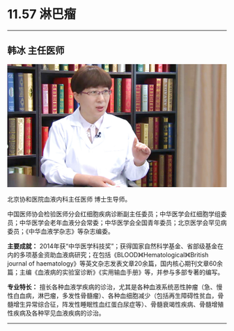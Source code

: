 # 11.57 淋巴瘤

---

## 韩冰 主任医师

![1682521980892](image/c11_057/1682521980892.png)

北京协和医院血液内科主任医师 博士生导师。

中国医师协会检验医师分会红细胞疾病诊断副主任委员；中华医学会红细胞学组委员；中华医学会老年血液分会常委；中华医学会全国青年委员；北京医学会罕见病委员；《中华血液学杂志》等杂志编委。

**主要成就：** 2014年获“中华医学科技奖”；获得国家自然科学基金、省部级基金在内的多项基金资助血液病研究；在包括《BLOOD》《Hematological》《British journal of haematology》等英文杂志发表文章20余篇，国内核心期刊文章60余篇；主编《血液病的实验室诊断》《实用输血手册》等，并参与多部专著的编写。

**专业特长：** 擅长各种血液学疾病的诊治，尤其是各种血液系统恶性肿瘤（急、慢性白血病，淋巴瘤，多发性骨髓瘤）、各种血细胞减少（包括再生障碍性贫血，骨髓增生异常综合征，阵发性睡眠性血红蛋白尿症等）、骨髓衰竭性疾病、骨髓增殖性疾病及各种罕见血液疾病的诊治。

---

